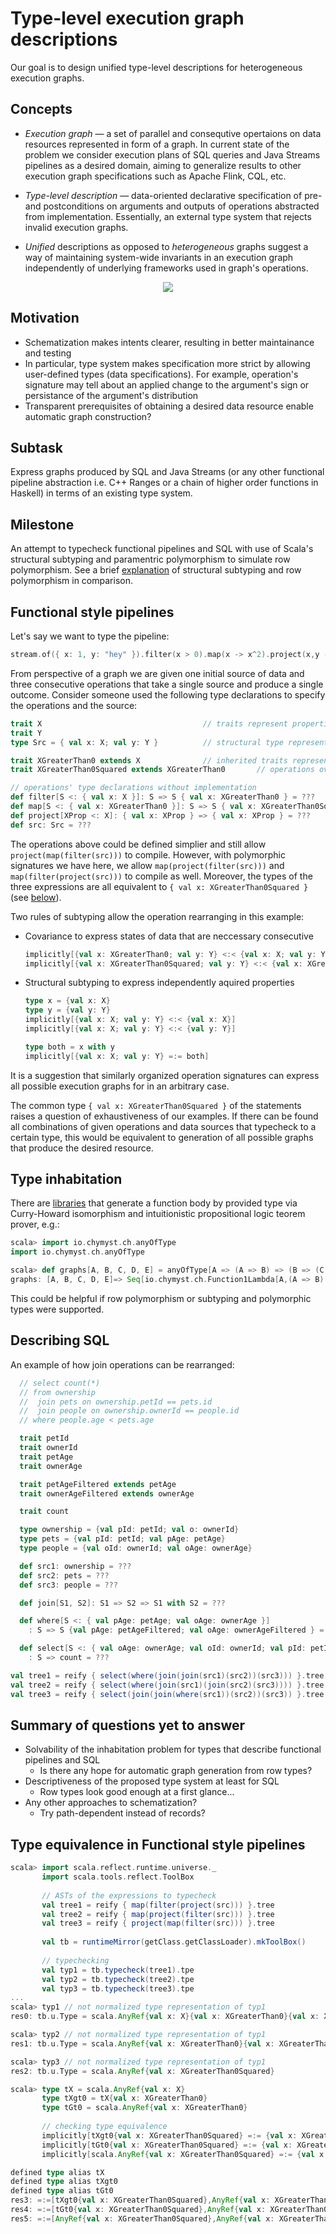 # Type-level execution graph descriptions

Our goal is to design unified type-level descriptions for heterogeneous execution graphs.

## Concepts
* *Execution graph* &mdash; a set of parallel and consequtive opertaions on data resources represented in form of a graph. In current state of the problem we consider execution plans of SQL queries and Java Streams pipelines as a desired domain, aiming to generalize results to other execution graph specifications such as Apache Flink, CQL, etc. 

* *Type-level description* &mdash; data-oriented declarative specification of pre- and postconditions on arguments and outputs of operations abstracted from implementation. Essentially, an external type system that rejects invalid execution graphs.

* *Unified* descriptions as opposed to *heterogeneous* graphs suggest a way of maintaining system-wide invariants in an execution graph independently of underlying frameworks used in graph's operations.

<p align="center">
  <img src="https://sun9-33.userapi.com/c858124/v858124352/10e687/H5HP_JjePys.jpg">
</p>

## Motivation
* Schematization makes intents clearer, resulting in better maintainance and testing 
* In particular, type system makes specification more strict by allowing user-defined types (data specifications). For example, operation's signature may tell about an applied change to the argument's sign or persistance of the argument's distribution
* Transparent prerequisites of obtaining a desired data resource enable automatic graph construction?

## Subtask

Express graphs produced by SQL and Java Streams (or any other functional pipeline abstraction i.e. C++ Ranges or a chain of higher order functions in Haskell) in terms of an existing type system.

## Milestone

An attempt to typecheck functional pipelines and SQL with use of Scala's structural subtyping and paramentric polymorphism to simulate row polymorphism. See a brief [explanation](https://brianmckenna.org/blog/row_polymorphism_isnt_subtyping) of structural subtyping and row polymorphism in comparison.

## Functional style pipelines 

Let's say we want to type the pipeline:

```cpp
stream.of({ x: 1, y: "hey" }).filter(x > 0).map(x -> x^2).project(x,y -> x)       // { x: 1 }
```

From perspective of a graph we are given one initial source of data and three consecutive operations that take a single source and produce a single outcome. Consider someone used the following type declarations to specify the operations and the source:

```scala
trait X                                    // traits represent properties of a data resource
trait Y                                
type Src = { val x: X; val y: Y }          // structural type represents an initial data resource 
```

```scala
trait XGreaterThan0 extends X              // inherited traits represent consecutive 
trait XGreaterThan0Squared extends XGreaterThan0       // operations over a property
```

```scala 
// operations' type declarations without implementation
def filter[S <: { val x: X }]: S => S { val x: XGreaterThan0 } = ???
def map[S <: { val x: XGreaterThan0 }]: S => S { val x: XGreaterThan0Squared } = ???
def project[XProp <: X]: { val x: XProp } => { val x: XProp } = ???
def src: Src = ???
```

The operations above could be defined simplier and still allow `project(map(filter(src)))` to compile. However, with polymorphic signatures we have here, we allow `map(project(filter(src)))` and `map(filter(project(src)))` to compile as well. Moreover, the types of the three expressions are all equivalent to `{ val x: XGreaterThan0Squared }` (see [below](#type-equivalence-in-functional-style-pipelines)). 

Two rules of subtyping allow the operation rearranging in this example:
* Covariance to express states of data that are neccessary consecutive
  ```scala
  implicitly[{val x: XGreaterThan0; val y: Y} <:< {val x: X; val y: Y}]
  implicitly[{val x: XGreaterThan0Squared; val y: Y} <:< {val x: XGreaterThan0; val y: Y}]
  ```
* Structural subtyping to express independently aquired properties

  ```scala
  type x = {val x: X}
  type y = {val y: Y}
  implicitly[{val x: X; val y: Y} <:< {val x: X}]
  implicitly[{val x: X; val y: Y} <:< {val y: Y}]

  type both = x with y
  implicitly[{val x: X; val y: Y} =:= both]  
  ```

It is a suggestion that similarly organized operation signatures can express all possible execution graphs for in an arbitrary case. 

The common type `{ val x: XGreaterThan0Squared }` of the statements raises a question of exhaustiveness of our examples. If there can be found all combinations of given operations and data sources that typecheck to a certain type, this would be equivalent to generation of all possible graphs that produce the desired resource.   

## Type inhabitation

There are [libraries](https://github.com/Chymyst/curryhoward) that generate a function body by provided type via Curry-Howard isomorphism and intuitionistic propositional logic teorem prover, e.g.:

```scala
scala> import io.chymyst.ch.anyOfType
import io.chymyst.ch.anyOfType

scala> def graphs[A, B, C, D, E] = anyOfType[A => (A => B) => (B => (C, D)) => (C, B)]()
graphs: [A, B, C, D, E]=> Seq[io.chymyst.ch.Function1Lambda[A,(A => B) => ((B => (C, D)) => (C, B))]]
```
This could be helpful if row polymorphism or subtyping and polymorphic types were supported.

## Describing SQL

An example of how join operations can be rearranged:

```scala
  // select count(*)
  // from ownership
  //  join pets on ownership.petId == pets.id
  //  join people on ownership.ownerId == people.id
  // where people.age < pets.age

  trait petId
  trait ownerId
  trait petAge
  trait ownerAge

  trait petAgeFiltered extends petAge
  trait ownerAgeFiltered extends ownerAge

  trait count

  type ownership = {val pId: petId; val o: ownerId}
  type pets = {val pId: petId; val pAge: petAge}
  type people = {val oId: ownerId; val oAge: ownerAge}

  def src1: ownership = ???
  def src2: pets = ???
  def src3: people = ???

  def join[S1, S2]: S1 => S2 => S1 with S2 = ???

  def where[S <: { val pAge: petAge; val oAge: ownerAge }]
    : S => S {val pAge: petAgeFiltered; val oAge: ownerAgeFiltered } = ???

  def select[S <: { val oAge: ownerAge; val oId: ownerId; val pId: petId; val pAge: petAgeFiltered }]
    : S => count = ???
  ```
  
  ```scala
  val tree1 = reify { select(where(join(join(src1)(src2))(src3))) }.tree      // compiles
  val tree2 = reify { select(where(join(src1)(join(src2)(src3)))) }.tree      // compiles
  val tree3 = reify { select(join(join(where(src1))(src2))(src3)) }.tree      // won't compile!!
  ```

## Summary of questions yet to answer
* Solvability of the inhabitation problem for types that describe functional pipelines and SQL
  * Is there any hope for automatic graph generation from row types?   
* Descriptiveness of the proposed type system at least for SQL 
  * Row types look good enough at a first glance...
* Any other approaches to schematization?
  * Try path-dependent instead of records?

## Type equivalence in Functional style pipelines

```scala
scala> import scala.reflect.runtime.universe._
       import scala.tools.reflect.ToolBox
       
       // ASTs of the expressions to typecheck
       val tree1 = reify { map(filter(project(src))) }.tree 
       val tree2 = reify { map(project(filter(src))) }.tree
       val tree3 = reify { project(map(filter(src))) }.tree
    
       val tb = runtimeMirror(getClass.getClassLoader).mkToolBox()
       
       // typechecking
       val typ1 = tb.typecheck(tree1).tpe
       val typ2 = tb.typecheck(tree2).tpe
       val typ3 = tb.typecheck(tree3).tpe
...
scala> typ1 // not normalized type representation of typ1
res0: tb.u.Type = scala.AnyRef{val x: X}{val x: XGreaterThan0}{val x: XGreaterThan0Squared}

scala> typ2 // not normalized type representation of typ1
res1: tb.u.Type = scala.AnyRef{val x: XGreaterThan0}{val x: XGreaterThan0Squared}

scala> typ3 // not normalized type representation of typ1
res2: tb.u.Type = scala.AnyRef{val x: XGreaterThan0Squared}

scala> type tX = scala.AnyRef{val x: X}
       type tXgt0 = tX{val x: XGreaterThan0}
       type tGt0 = scala.AnyRef{val x: XGreaterThan0}
       
       // checking type equivalence
       implicitly[tXgt0{val x: XGreaterThan0Squared} =:= {val x: XGreaterThan0Squared}]
       implicitly[tGt0{val x: XGreaterThan0Squared} =:= {val x: XGreaterThan0Squared}]
       implicitly[scala.AnyRef{val x: XGreaterThan0Squared} =:= {val x: XGreaterThan0Squared}]

defined type alias tX
defined type alias tXgt0
defined type alias tGt0
res3: =:=[tXgt0{val x: XGreaterThan0Squared},AnyRef{val x: XGreaterThan0Squared}] = <function1>
res4: =:=[tGt0{val x: XGreaterThan0Squared},AnyRef{val x: XGreaterThan0Squared}] = <function1>
res5: =:=[AnyRef{val x: XGreaterThan0Squared},AnyRef{val x: XGreaterThan0Squared}] = <function1>
```


